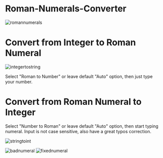 # Roman-Numerals-Converter

![romannumerals](https://cloud.githubusercontent.com/assets/9084222/17208330/9157ca48-54b8-11e6-9c75-4252645b5022.png)

# Convert from Integer to Roman Numeral

![integertostring](https://cloud.githubusercontent.com/assets/9084222/17208327/8b06937c-54b8-11e6-866d-db1675ac8be6.png)

Select "Roman to Number" or leave default "Auto" option, then just type your number.

# Convert from Roman Numeral to Integer

Select "Number to Roman" or leave default "Auto" option, then start typing numeral. Input is not case sensitive, also have a great typos correction.

![stringtoint](https://cloud.githubusercontent.com/assets/9084222/17208332/9736f3c6-54b8-11e6-8286-0cb77bab8df9.png)

![badnumeral](https://cloud.githubusercontent.com/assets/9084222/17208315/7e903314-54b8-11e6-8ed0-fd15ad03d3d8.png)
![fixednumeral](https://cloud.githubusercontent.com/assets/9084222/17208321/86236786-54b8-11e6-8e70-0cde3bf82cea.png)

